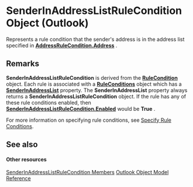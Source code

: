 
# SenderInAddressListRuleCondition Object (Outlook)

Represents a rule condition that the sender's address is in the address list specified in  **[AddressRuleCondition.Address](de4186ec-0741-8ff6-7789-af0a46c470e0.md)** .


## Remarks

 **SenderInAddressListRuleCondition** is derived from the **[RuleCondition](e03f91c2-2c08-b036-104a-d6246f28bc2d.md)** object. Each rule is associated with a **[RuleConditions](e8e9a05a-b36b-add2-b294-8cdc5a97e119.md)** object which has a **[SenderInAddressList](bf836af6-fd72-d77d-dfbe-90a8038188a6.md)** property. The **SenderInAddressList** property always returns a **SenderInAddressListRuleCondition** object. If the rule has any of these rule conditions enabled, then **[SenderInAddressListRuleCondition.Enabled](8c3f9e08-d803-9f19-9607-61c6f4ac1418.md)** would be **True** .

For more information on specifying rule conditions, see [Specify Rule Conditions](http://msdn.microsoft.com/library/812c131a-fe23-1b8b-5e2d-9459d7102630%28Office.15%29.aspx).


## See also


#### Other resources


[SenderInAddressListRuleCondition Members](260ce9da-395c-5b4e-2234-3e4e9013ac14.md)
[Outlook Object Model Reference](http://msdn.microsoft.com/library/73221b13-d8d8-99b8-3394-b95dbbfd5ddc%28Office.15%29.aspx)
